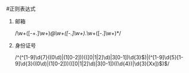 #正则表达式

1. 邮箱

    /\w+([-+.]\w+)*@\w+([-.]\w+)*\.\w+([-.]\w+)*/


2. 身份证号
    
     /^(^[1-9]\d{7}((0\d)|(1[0-2]))(([0|1|2]\d)|3[0-1])\d{3}$)|(^[1-9]\d{5}[1-9]\d{3}((0\d)|(1[0-2]))(([0|1|2]\d)|3[0-1])((\d{4})|\d{3}[Xx])$)$/